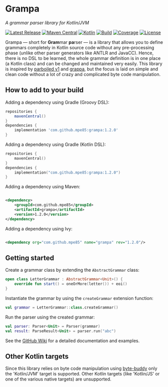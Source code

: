 # Grampa

*A grammar parser library for Kotlin/JVM*

[![Latest Release](https://img.shields.io/github/release/mpe85/grampa/all.svg?label=Latest%20Release)](https://github.com/mpe85/grampa/releases/latest)
[![Maven Central](https://img.shields.io/maven-central/v/com.github.mpe85/grampa.svg?label=Maven%20Central)](https://search.maven.org/search?q=g:%22com.github.mpe85%22%20AND%20a:%22grampa%22)
[![Kotlin](https://img.shields.io/badge/kotlin-1.8-blue.svg?logo=kotlin&label=Kotlin)](http://kotlinlang.org)
[![Build](https://github.com/mpe85/grampa/actions/workflows/gradle.yml/badge.svg)](https://github.com/mpe85/grampa/actions/workflows/gradle.yml)
[![Coverage](https://codecov.io/gh/mpe85/grampa/branch/master/graph/badge.svg)](https://codecov.io/gh/mpe85/grampa)
[![License](https://img.shields.io/github/license/mpe85/grampa.svg?label=License)](https://github.com/mpe85/grampa/blob/master/LICENSE)

Grampa — short for **Gram**mar **pa**rser — is a library that allows you to define grammars completely in Kotlin source
code without any pre-processing phase (unlike other parser generators like ANTLR and JavaCC). Hence, there is no DSL to
be learned, the whole grammar definition is in one place (a Kotlin class) and can be changed and maintained very easily.
This library is inspired by [parboiled v1](https://github.com/sirthias/parboiled)
and [grappa](https://github.com/fge/grappa), but the focus is laid on simple and clean code without a lot of crazy and
complicated byte code manipulation.

## How to add to your build

Adding a dependency using Gradle (Groovy DSL):

```groovy
repositories {
    mavenCentral()
}
dependencies {
    implementation 'com.github.mpe85:grampa:1.2.0'
}
```

Adding a dependency using Gradle (Kotlin DSL):

```kotlin
repositories {
    mavenCentral()
}
dependencies {
    implementation("com.github.mpe85:grampa:1.2.0")
}
```

Adding a dependency using Maven:

```xml

<dependency>
    <groupId>com.github.mpe85</groupId>
    <artifactId>grampa</artifactId>
    <version>1.2.0</version>
</dependency>
```

Adding a dependency using Ivy:

```xml

<dependency org="com.github.mpe85" name="grampa" rev="1.2.0"/>
```

## Getting started

Create a grammar class by extending the `AbstractGrammar` class:

```kotlin
open class LetterGrammar : AbstractGrammar<Unit>() {
    override fun start() = oneOrMore(letter()) + eoi()
}
```

Instantiate the grammar by using the `createGrammar` extension function:

```kotlin
val grammar = LetterGrammar::class.createGrammar()
```

Run the parser using the created grammar:

```kotlin
val parser: Parser<Unit> = Parser(grammar)
val result: ParseResult<Unit> = parser.run("abc")
```

See the [GitHub Wiki](https://github.com/mpe85/grampa/wiki) for a detailed documentation and examples.

## Other Kotlin targets

Since this library relies on byte code manipulation using [byte-buddy](https://bytebuddy.net) only the 'Kotlin/JVM'
target is supported. Other Kotlin targets (like 'Kotlin/JS' or one of the various native targets) are unsupported.
